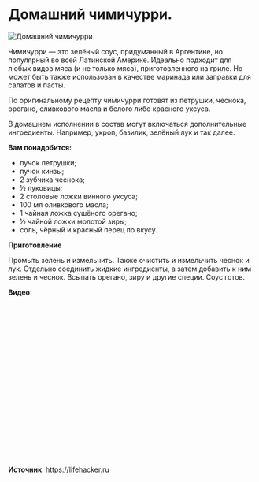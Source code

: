 # Домашний чимичурри.
![Домашний чимичурри](/images/Kulinar/Sous/chimichurry.jpg 'Домашний чимичурри')

Чимичурри — это зелёный соус, придуманный в Аргентине, но популярный во всей Латинской Америке. Идеально подходит для любых видов мяса (и не только мяса), приготовленного на гриле. Но может быть также использован в качестве маринада или заправки для салатов и пасты.

По оригинальному рецепту чимичурри готовят из петрушки, чеснока, орегано, оливкового масла и белого либо красного уксуса.

В домашнем исполнении в состав могут включаться дополнительные ингредиенты. Например, укроп, базилик, зелёный лук и так далее.

**Вам понадобится:**

- пучок петрушки;
- пучок кинзы;
- 2 зубчика чеснока;
- ½ луковицы;
- 2 столовые ложки винного уксуса;
- 100 мл оливкового масла;
- 1 чайная ложка сушёного орегано;
- ½ чайной ложки молотой зиры;
- соль, чёрный и красный перец по вкусу.

**Приготовление**

Промыть зелень и измельчить. Также очистить и измельчить чеснок и лук. Отдельно соединить жидкие ингредиенты, а затем добавить к ним зелень и чеснок. Всыпать орегано, зиру и другие специи. Соус готов.

**Видео**:

<div class="youtube" id="EewdtUI03_s" style="width: 560px; height: 315px;"></div>

**Источник**: https://lifehacker.ru
